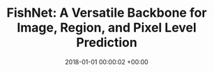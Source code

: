 ---
layout: post
title:  "FishNet: A Versatile Backbone for Image, Region, and Pixel Level Prediction"
date:   2018-01-01 00:00:02 +00:00
image: pubs/2018.FishNet/fishnet.png
categories: research
# author: ""
authors: "Shuyang Sun, <strong>Jiangmiao Pang</strong>, Jianping Shi, Shuai Yi, Wanli Ouyang"
venue: "Neural Information Processing Systems (NeurIPS)"
# page: http://vis.xyz/pub/qdtrack
arxiv: https://arxiv.org/abs/1901.03495
# paper: 
code: https://github.com/kevin-ssy/FishNet
# poster: pubs/2021.K-Net/poster.jpeg
# video: https://www.youtube.com/watch?v=BlrHCO9TDvk
# slide: pubs/2021.FCOS3D/FCOS3D.pdf
# zhihu: https://zhuanlan.zhihu.com/p/400191167
bibtex: pubs/2018.FishNet/bibtex.txt
# highlight: Oral Presentation
---